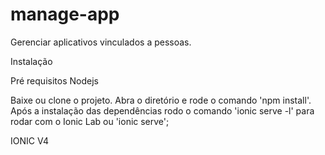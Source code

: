 # manage-app
Gerenciar aplicativos vinculados a pessoas.

Instalação

Pré requisitos Nodejs

Baixe ou clone o projeto.
Abra o diretório e rode o comando 'npm install'.
Após a instalação das dependências rodo o comando 'ionic serve -l' para rodar com o Ionic Lab ou 'ionic serve';

IONIC V4
